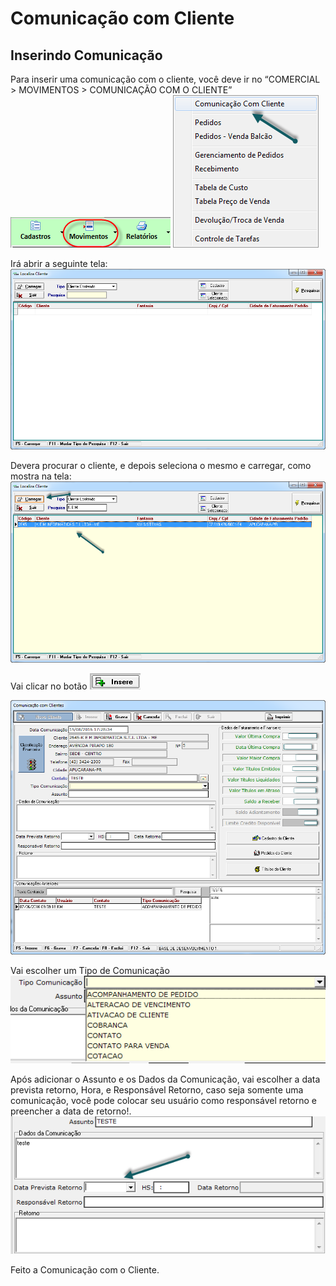 # Comunicação com Cliente  
## Inserindo Comunicação
Para inserir uma comunicação com o cliente, você deve ir no “COMERCIAL > MOVIMENTOS > COMUNICAÇÃO COM O CLIENTE”  
![1](/img/comunicacao-com-clientes/1.png)
![2](/img/comunicacao-com-clientes/2.png)

Irá abrir a seguinte tela:  
![3](/img/comunicacao-com-clientes/3.png)

Devera procurar o cliente, e depois seleciona o mesmo e carregar, como mostra na tela:  
![4](/img/comunicacao-com-clientes/4.png)

Vai clicar no botão ![Insere](/img/botoeskm/insere.png)  

![6](/img/comunicacao-com-clientes/6.png)

Vai escolher um Tipo de Comunicação  
![7](/img/comunicacao-com-clientes/7.png)

Após adicionar o Assunto e os Dados da Comunicação, vai escolher a data prevista retorno, Hora, e Responsável Retorno, caso seja somente uma comunicação, você pode colocar seu usuário como responsável retorno e preencher a data de retorno!.  
![8](/img/comunicacao-com-clientes/8.png)

Feito a Comunicação com o Cliente.

